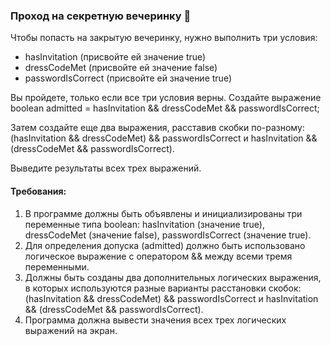 
### Проход на секретную вечеринку 🤫

Чтобы попасть на закрытую вечеринку, нужно выполнить три условия:

* hasInvitation (присвойте ей значение true)
* dressCodeMet (присвойте ей значение false)
* passwordIsCorrect (присвойте ей значение true)

Вы пройдете, только если все три условия верны. Создайте выражение boolean admitted = hasInvitation && dressCodeMet && passwordIsCorrect;

Затем создайте еще два выражения, расставив скобки по-разному: (hasInvitation && dressCodeMet) && passwordIsCorrect и hasInvitation && (dressCodeMet && passwordIsCorrect).

Выведите результаты всех трех выражений.

#### Требования:
1. В программе должны быть объявлены и инициализированы три переменные типа boolean: hasInvitation (значение true), dressCodeMet (значение false), passwordIsCorrect (значение true). 
2. Для определения допуска (admitted) должно быть использовано логическое выражение с оператором && между всеми тремя переменными. 
3. Должны быть созданы два дополнительных логических выражения, в которых используются разные варианты расстановки скобок: (hasInvitation && dressCodeMet) && passwordIsCorrect и hasInvitation && (dressCodeMet && passwordIsCorrect). 
4. Программа должна вывести значения всех трех логических выражений на экран.